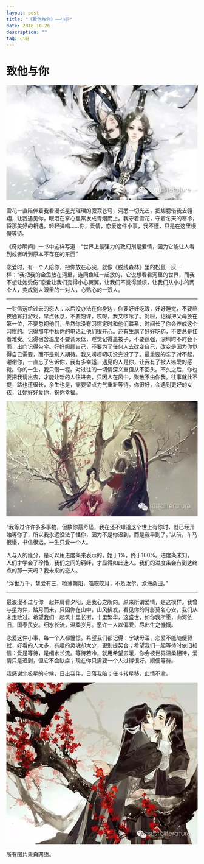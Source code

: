 ```yaml
---
layout: post
title: "《致他与你》——小羽"
date: 2016-10-26
description: ""
tag: 小羽
---
```


# 致他与你

![](/images/posts/2016-10-26-zhi-ta-yu-ni-1.jpg)

 雪花一直陪伴着我看漫长星光璀璨的寂寂苍穹，洞悉一切光芒，把翅膀借我去翱翔，让我遇见你，眼泪在掌心里蒸发成青烟而上。我守着雪花，守着冬天的寒冷，将那美好的相遇，轻轻弹唱……你，爱情，恋爱这件小事，我不懂，只是在这里慢慢等待。

 《奇妙瞬间》一书中这样写道：“世界上最强力的致幻剂是爱情，因为它能让人看到或者听到原本不存在的东西”

恋爱时，有一个人陪你，把你放在心尖，就像《脱线森林》里的松鼠一灰一样：“我把我的金鱼放在河里，连同鱼缸一起放的，它说想看看河里的世界，而我不想让她受伤”恋爱让我们变得小心翼翼，让我们不觉得腻烦，让我们从小小的两个人，变成别人眼里的一对人，心贴心的一双人。

* * *

一封信送给过去的恋人：以后没办法在你身边，你要好好吃饭，好好睡觉，不要熬夜通宵打游戏，早点休息，不要翘课，哎呀，我又啰嗦了。对啦，记得把父母放在第一位，不要忽视他们，虽然你没有习惯定时和他们联系，时间长了你会养成这个习惯的。记得那年中秋你的电话让他们很开心。还有生病了好好吃药，不要总是扛着难受。记得宿舍温度不要调太低，睡觉记得盖被子，不要逞强，深圳时不时会下雨，出门记得带伞。好好照顾自己，不要为了任何人去改变自己，改变是因为你觉得自己需要，而不是别人期待。我又唠唠叨叨没完没了了。最重要的忘了对不起，谢谢你，一直忘了告诉你，我有多幸运，遇见的人是你，让我有了被人疼爱的感觉。你的一生，我只借一程。对过往的一切情深义重但从不回头。不久之后，你也要把我请出去，才能让新的人住进去，只因人在风中，聚散不由你我。往事就此不提，路也还很长，余生也是，需要留点力气重新等待。你很好，会遇到更好的女孩，让她好好爱你，祝你幸福。

![](/images/posts/2016-10-26-zhi-ta-yu-ni-2.jpg)

“我等过许许多多事物，但数你最奇怪，我在还不知道这个世上有你时，就已经开始等你了，所以我永远没法子怪你，因为不是你迟到，而是我早到了。”从前，车马很慢，书信很远，一生只爱一个人。

人与人的缘分，是可以用进度条来表示的，始于1%，终于100%。进度条未知，人们才学会了珍惜，我们之间的羁绊，才显得如此迷人。我们的进度条会有到达终点的那一天吗？我未来的恋人。

“浮世万千，挚爱有三，喷薄朝阳，皓皖皎月，不及汝尔，沧海桑田。”


* * *

最浪漫不过与你一起并肩看夕阳，是我心之所向。原来所谓爱情，是这模样。我曾与星为伴，踏月而来，只因你在山中，山风拂发，看见你的背影莫名心安，我们从未走散过。希望我们一起筑十里长街，十里繁华，这盛世，如你我所愿，山河依旧，国泰民安。细水长流，温柔岁月。愿许一人以偏爱，尽此生之慷慨。

恋爱这件小事，每一个人都憧憬。希望我们都记得：宁缺毋滥，恋爱不能随便将就，好看的人太多，有趣的灵魂却太少，更别提契合；希望我们一起等待时依旧相信：爱是等待，是细水长流。等待若冷，就用希望去暖，你会被世界温柔相待，爱情只是迟到，但它不会缺席；现在你只需要一个人过得很好，顺便等待。

我感谢北极星的守候，日出我伴，日落我陪；任斗转星移，此情不渝。

![](/images/posts/2016-10-26-zhi-ta-yu-ni-3.jpg)

所有图片来自网络。
